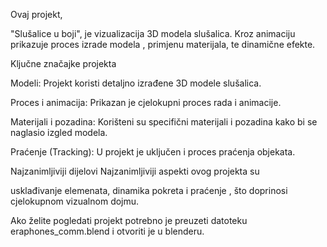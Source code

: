 Ovaj projekt, 

"Slušalice u boji", je vizualizacija 3D modela slušalica. Kroz animaciju prikazuje proces izrade modela , primjenu materijala, te dinamične efekte.



Ključne značajke projekta

Modeli: Projekt koristi detaljno izrađene 3D modele slušalica.


Proces i animacija: Prikazan je cjelokupni proces rada i animacije.


Materijali i pozadina: Korišteni su specifični materijali i pozadina kako bi se naglasio izgled modela.


Praćenje (Tracking): U projekt je uključen i proces praćenja objekata.

Najzanimljiviji dijelovi
Najzanimljiviji aspekti ovog projekta su 

usklađivanje elemenata, dinamika pokreta i praćenje , što doprinosi cjelokupnom vizualnom dojmu.

Ako želite pogledati projekt potrebno je preuzeti datoteku eraphones_comm.blend i otvoriti je u blenderu.
